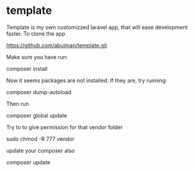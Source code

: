 # template
 Template is my own customizzed laravel app, that will ease development faster.
To clone the app 

https://github.com/abuiman/template.git

Make sure you have run:

composer install

Now it seems packages are not installed. If they are, try running:

composer dump-autoload

Then run

composer global update

Try to to give permission for that vendor folder

sudo chmod -R 777 vendor

update your composer also

composer update
